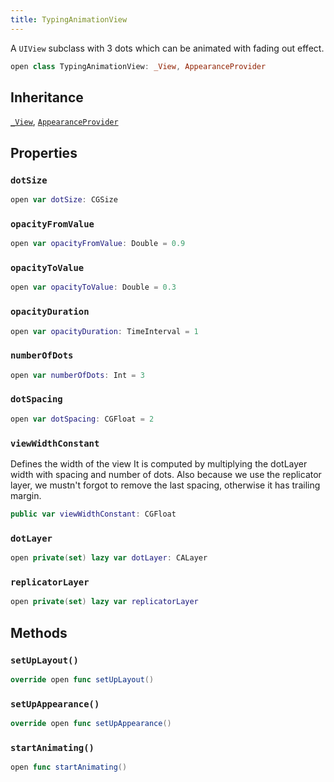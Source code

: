 ```yaml
---
title: TypingAnimationView
---
```


A `UIView` subclass with 3 dots which can be animated with fading out effect.

``` swift
open class TypingAnimationView: _View, AppearanceProvider 
```

## Inheritance

[`_View`](../common-views/_view.md), [`AppearanceProvider`](../utils/appearance-provider.md)

## Properties

### `dotSize`

``` swift
open var dotSize: CGSize 
```

### `opacityFromValue`

``` swift
open var opacityFromValue: Double = 0.9
```

### `opacityToValue`

``` swift
open var opacityToValue: Double = 0.3
```

### `opacityDuration`

``` swift
open var opacityDuration: TimeInterval = 1
```

### `numberOfDots`

``` swift
open var numberOfDots: Int = 3
```

### `dotSpacing`

``` swift
open var dotSpacing: CGFloat = 2
```

### `viewWidthConstant`

Defines the width of the view
It is computed by multiplying the dotLayer width with spacing and number of dots.
Also because we use the replicator layer, we mustn't forgot to remove the last spacing, otherwise it has trailing margin.

``` swift
public var viewWidthConstant: CGFloat 
```

### `dotLayer`

``` swift
open private(set) lazy var dotLayer: CALayer 
```

### `replicatorLayer`

``` swift
open private(set) lazy var replicatorLayer 
```

## Methods

### `setUpLayout()`

``` swift
override open func setUpLayout() 
```

### `setUpAppearance()`

``` swift
override open func setUpAppearance() 
```

### `startAnimating()`

``` swift
open func startAnimating() 
```
